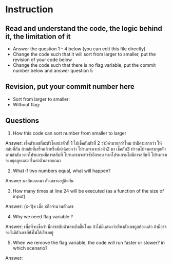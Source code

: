 ﻿# Instruction

## Read and understand the code, the logic behind it, the limitation of it
* Answer the question 1 - 4 below (you can edit this file directly)
* Change the code such that it will sort from larger to smaller, put the revision of your code below
* Change the code such that there is no flag variable, put the commit number below and answer question 5 


## Revision, put your commit number here
* Sort from larger to smaller:
* Without flag:

## Questions
1. How this code can sort number from smaller to larger
 
Answer: เช็คตัวเลขที่ละตัวโดยนำตัวที่ 1 ไปเช็คกับตัวที่ 2 ว่ามีค่ามากกว่าไหม ถ้ามีค่ามากกว่า ให้สลับที่กัน ถ้าสลัยที่เสร็จเเล้วหรือมีค่าน้อยกว่า โปรเเกรมจะนำตัว2 มา เช็คกับ3  ทำวนไปจนครบทุกตัว ตามลำดับ 
หากโปรเเกรมมีการสลับที่ โปรเเกรมจะทำซ้ำอีกรอบ 
หากโปรเเกรมไม่มีการสลับที่ โปรเเกรมจะหยุดลูบเเละปริ้นค่าตัวเลขออกมา

2. What if two numbers equal, what will happen? 

Answer ผลลัพออกมา ตัวเลขจะอยู่ติดกัน 

3. How many times at line 24 will be executed (as a function of the size of input) 

Answer: (x-1)x เมื่อ xคือจำนวนตัวเลข

4. Why we need flag variable ? 

Answer: เพื่อที่จะเช็คว่า มีการสลับตัวเลขเกิดขึ้นไหม ถ้าไม่มีเเสดงว่าเรียงตัวเลขถูกต้องเเล้ว ถ้ามีอาจจะยังมีตัวเลขที่ยังไม่ได้เรียงอยู่ 

5. When we remove the flag variable, the code will run faster or slower? in which scenario? 

Answer: